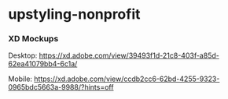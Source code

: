 # upstyling-nonprofit

### XD Mockups

Desktop: https://xd.adobe.com/view/39493f1d-21c8-403f-a85d-62ea41079bb4-6c1a/

Mobile: https://xd.adobe.com/view/ccdb2cc6-62bd-4255-9323-0965bdc5663a-9988/?hints=off